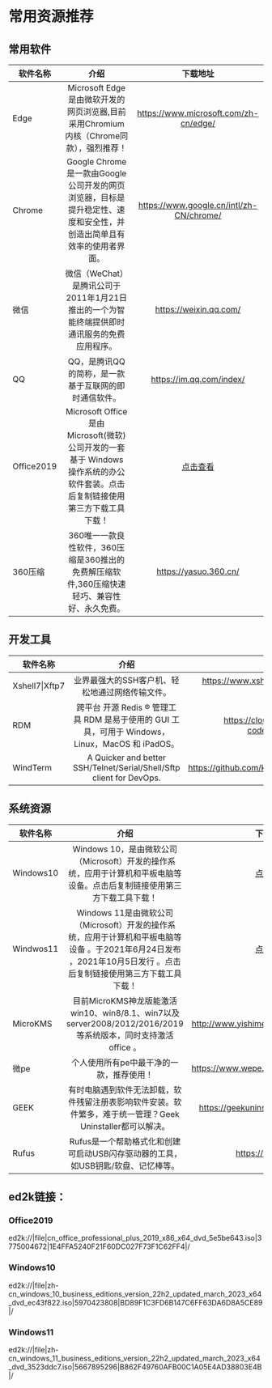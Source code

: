 # 常用资源推荐

## 常用软件

| 软件名称   |                                                             介绍                                                             |                 下载地址                 |
| ---------- | :--------------------------------------------------------------------------------------------------------------------------: | :--------------------------------------: |
| Edge       |                    Microsoft Edge是由微软开发的网页浏览器,目前采用Chromium内核（Chrome同款），强烈推荐！                     |  https://www.microsoft.com/zh-cn/edge/   |
| Chrome     |     Google Chrome是一款由Google公司开发的网页浏览器，目标是提升稳定性、速度和安全性，并创造出简单且有效率的使用者界面。      | https://www.google.cn/intl/zh-CN/chrome/ |
| 微信       |                 微信（WeChat） 是腾讯公司于2011年1月21日推出的一个为智能终端提供即时通讯服务的免费应用程序。                 |          https://weixin.qq.com/          |
| QQ         |                                     QQ，是腾讯QQ的简称，是一款基于互联网的即时通信软件。                                     |         https://im.qq.com/index/         |
| Office2019 | Microsoft Office是由Microsoft(微软)公司开发的一套基于 Windows 操作系统的办公软件套装。点击后复制链接使用第三方下载工具下载！ |   [点击查看](./Software.md#office2019)   |
| 360压缩    |                 360唯一一款良性软件，360压缩是360推出的免费解压缩软件,360压缩快速轻巧、兼容性好、永久免费。                  |          https://yasuo.360.cn/           |


## 开发工具

| 软件名称       |                             介绍                             |                     下载地址                     |
| -------------- | :----------------------------------------------------------: | :----------------------------------------------: |
| Xshell7\|Xftp7 |       业界最强大的SSH客户机、轻松地通过网络传输文件。        | https://www.xshell.com/zh/free-for-home-school/  |
| RDM            | 跨平台 开源 Redis ® 管理工具 RDM 是易于使用的 GUI 工具，可用于 Windows，Linux，MacOS 和 iPadOS。 | https://cloud.189.cn/web/share?code=Y7jyQfFnuQbi |
| WindTerm       | A Quicker and better SSH/Telnet/Serial/Shell/Sftp client for DevOps. | https://github.com/kingToolbox/WindTerm/releases |

## 系统资源

| 软件名称  |                             介绍                             |                下载地址                 |
| --------- | :----------------------------------------------------------: | :-------------------------------------: |
| Windows10 | Windows 10，是由微软公司（Microsoft）开发的操作系统，应用于计算机和平板电脑等设备。点击后复制链接使用第三方下载工具下载！ |   [点击查看](./Software.md#windows10)   |
| Windwos11 | Windows 11是由微软公司（Microsoft）开发的操作系统，应用于计算机和平板电脑等设备 。于2021年6月24日发布 ，2021年10月5日发行 。点击后复制链接使用第三方下载工具下载！ |   [点击查看](./Software.md#windows11)   |
| MicroKMS  | 目前MicroKMS神龙版能激活win10、win8/8.1、win7以及server2008/2012/2016/2019等系统版本，同时支持激活office 。 | http://www.yishimei.cn/network/319.html |
| 微pe      |           个人使用所有pe中最干净的一款，推荐使用！           |  https://www.wepe.com.cn/download.html  |
| GEEK      | 有时电脑遇到软件无法卸载，软件残留注册表影响软件安装。软件繁多，难于统一管理？Geek Uninstaller都可以解决。 |  https://geekuninstaller.com/download   |
| Rufus     | Rufus是一个帮助格式化和创建可启动USB闪存驱动器的工具，如USB钥匙/软盘、记忆棒等。 |          https://rufus.ie/zh/           |



## ed2k链接：

### Office2019

ed2k://|file|cn_office_professional_plus_2019_x86_x64_dvd_5e5be643.iso|3775004672|1E4FFA5240F21F60DC027F73F1C62FF4|/

### Windows10

ed2k://|file|zh-cn_windows_10_business_editions_version_22h2_updated_march_2023_x64_dvd_ec43f822.iso|5970423808|BD89F1C3FD6B147C6FF63DA6D8A5CE89|/

### Windows11

ed2k://|file|zh-cn_windows_11_business_editions_version_22h2_updated_march_2023_x64_dvd_3523ddc7.iso|5667895296|B862F49760AFB00C1A05E4AD38803E4B|/

